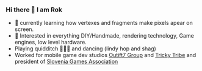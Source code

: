 ### Hi there 👋 I am Rok
- 🌱 currently learning how vertexes and fragments make pixels apear on screen.
- 🔭 Interested in everything DIY/Handmade, rendering technology, Game engines, low level hardware.
- Playing quidditch 🧹🤾‍♂️ and dancing  (lindy hop and shag)
- Worked for mobile game dev studios [Outift7 Group](https://outfit7.com/) and [Tricky Tribe](https://trickytribe.com/) and president of [Slovenia Games Association](https://sloveniagames.com/)


<!--
**RokKos/RokKos** is a ✨ _special_ ✨ repository because its `README.md` (this file) appears on your GitHub profile.

Here are some ideas to get you started:

- 🔭 I’m currently working on ...
- 🌱 I’m currently learning ...
- 👯 I’m looking to collaborate on ...
- 🤔 I’m looking for help with ...
- 💬 Ask me about ...
- 📫 How to reach me: ...
- 😄 Pronouns: ...
- ⚡ Fun fact: ...
-->

